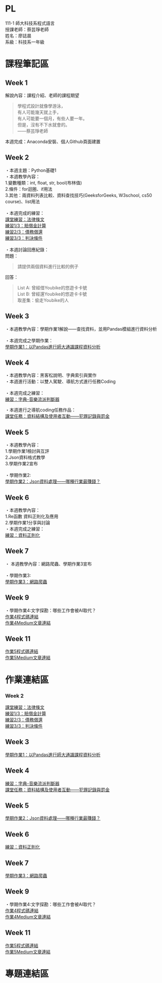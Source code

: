 # PL
111-1 師大科技系程式語言 <br />
授課老師：蔡芸琤老師 <br />
姓名：廖誌晨  
系級：科技系一年級 <br />
# 課程筆記區  
## Week 1<br />
解說內容：課程介紹、老師的課程期望 <br />
> 學程式設計就像學游泳， <br />
> 有人可能幾天就上手， <br />
> 有人可能要一個月，有些人要一年。 <br>
> 但是，沒有不下水就會的。 <br>
> ——蔡芸琤老師

本週完成：Anaconda安裝、個人Github頁面建置 <br />
## Week 2<br />
・本週主題：Python基礎1  
・本週教學內容：  
1.變數種類：int, float, str, bool(布林值)  
2.條件：for迴圈、if用法  
3.其他：兩資料列表比較、資料查找技巧(GeeksforGeeks, W3school, cs50 course)、list用法  
<br />
・本週完成的練習：  
[課堂練習：法律條文](https://github.com/RogerLiao0001/PL/blob/main/week2/W2%20self-practice%201.ipynb)  
[練習1/3：賠償金計算](https://github.com/RogerLiao0001/PL/blob/main/week2/W2%20practice%201-3.ipynb)  
[練習2/3：債務償還](https://github.com/RogerLiao0001/PL/blob/main/week2/W2%20practice%202-3.ipynb)  
[練習3/3：判決條件](https://github.com/RogerLiao0001/PL/blob/main/week2/W2%20practice%203-3.ipynb)  
<br />
・本週討論回應紀錄：  
問題：  
>請提供兩個資料進行比較的例子  
  
回答：  
>List A: 曾經借Youbike的悠遊卡卡號  
>List B: 曾經還Youbike的悠遊卡卡號  
>取差集：偷走Youbike的人 

## Week 3  
・本週教學內容：學期作業1解說——查找資料，並用Pandas模組進行資料分析  
<br />
・本週完成之學期作業：  
[學期作業1：以Pandas進行師大通識課程資料分析](https://github.com/RogerLiao0001/PL/blob/main/Week3/W3%E4%BD%9C%E6%A5%AD1.ipynb)  
## Week 4  
・本週教學內容：黑客松說明、字典索引與實作  
・本週進行活動：以雙人駕駛、導航方式進行任務Coding  
<br />
・本週完成之練習：  
[練習：字典-音樂流派判斷器](https://github.com/RogerLiao0001/PL/blob/main/Week%204/%E7%B7%B4%E7%BF%92%EF%BC%9Adictionary%20-%20%E9%9B%BB%E9%9F%B3%E6%B5%81%E6%B4%BE%E5%88%A4%E6%96%B7%E5%99%A8.ipynb)  
  
・本週進行之導航coding任務作品：  
[課堂任務：資料結構及使用者互動——犯罪記錄與罰金](https://github.com/RogerLiao0001/PL/blob/main/Week%204/%E8%AA%B2%E5%A0%82%E4%BB%BB%E5%8B%99%EF%BC%9A%E8%B3%87%E6%96%99%E7%B5%90%E6%A7%8B%E5%8F%8A%E4%BD%BF%E7%94%A8%E8%80%85%E4%BA%92%E5%8B%95%E2%80%94%E2%80%94%E7%8A%AF%E7%BD%AA%E8%A8%98%E9%8C%84%E8%88%87%E7%BD%B0%E9%87%91.ipynb)  

## Week 5
・本週教學內容：  
  1.學期作業1檢討與互評  
  2.Json資料格式教學  
  3.學期作業2宣布  
<br />
・學期作業2:  
[學期作業2：Json資料處理——哪種行業最賺錢？](https://github.com/RogerLiao0001/PL/blob/main/Week%205/%E4%BD%9C%E6%A5%AD2%EF%BC%9AJson%E8%B3%87%E6%96%99%E8%99%95%E7%90%86%E2%80%94%E2%80%94%E5%93%AA%E7%A8%AE%E8%A1%8C%E6%A5%AD%E6%9C%80%E8%B3%BA%E9%8C%A2%EF%BC%9F.ipynb)  
## Week 6
・本週教學內容：  
1.Re函數 資料正則化及應用  
2.學期作業1分享與討論
<br />
・本週完成之練習：  
[練習：資料正則化](https://github.com/RogerLiao0001/PL/blob/main/Week%206/%E7%B7%B4%E7%BF%92%EF%BC%9A%E8%B3%87%E6%96%99%E6%AD%A3%E5%89%87%E5%8C%96.ipynb)  
## Week 7
・ 本週教學內容：網路爬蟲、學期作業3宣布  
<br />
・學期作業3:  
[學期作業3：網路爬蟲](https://github.com/RogerLiao0001/PL/blob/main/Week%207/%E5%AD%B8%E6%9C%9F%E4%BD%9C%E6%A5%AD3-%E7%B6%B2%E8%B7%AF%E7%88%AC%E8%9F%B2.ipynb)  
## Week 9
・學期作業4:文字探勘：哪些工作會被AI取代？  
[作業4程式碼連結](https://github.com/RogerLiao0001/PL/blob/main/Week%209/%E5%AD%B8%E6%9C%9F%E4%BD%9C%E6%A5%AD4%20-%20%E6%96%87%E5%AD%97%E6%8E%A2%E5%8B%98%EF%BC%9A%E5%93%AA%E4%BA%9B%E5%B7%A5%E4%BD%9C%E6%9C%83%E8%A2%ABAI%E5%8F%96%E4%BB%A3.ipynb)  
[作業4Medium文章連結](https://medium.com/@r995022526651/%E5%93%AA%E4%BA%9B%E5%B7%A5%E4%BD%9C%E6%9C%83%E8%A2%ABai%E5%8F%96%E4%BB%A3-%E7%94%A8python%E6%96%87%E5%AD%97%E6%8E%A2%E5%8B%98%E5%91%8A%E8%A8%B4%E4%BD%A0-48d14d571720)  
## Week 11
[作業5程式碼連結](https://github.com/RogerLiao0001/PL/blob/main/Week%2011/%E5%AD%B8%E6%9C%9F%E4%BD%9C%E6%A5%AD5%EF%BC%9A%E6%96%87%E6%9C%AC%E5%85%B1%E7%8F%BE%E5%88%86%E6%9E%90-%E4%BB%A5%E5%B0%8F%E9%87%8F%E8%B3%87%E6%96%99%E6%BC%94%E7%A4%BA.ipynb)  
[作業5Medium文章連結]()  
# 作業連結區<br />
### Week 2<br />
[課堂練習：法律條文](https://github.com/RogerLiao0001/PL/blob/main/week2/W2%20self-practice%201.ipynb)  
[練習1/3：賠償金計算](https://github.com/RogerLiao0001/PL/blob/main/week2/W2%20practice%201-3.ipynb)  
[練習2/3：債務償還](https://github.com/RogerLiao0001/PL/blob/main/week2/W2%20practice%202-3.ipynb)  
[練習3/3：判決條件](https://github.com/RogerLiao0001/PL/blob/main/week2/W2%20practice%203-3.ipynb)  
## Week 3  
[學期作業1：以Pandas進行師大通識課程資料分析](https://github.com/RogerLiao0001/PL/blob/main/Week3/W3%E4%BD%9C%E6%A5%AD1.ipynb) 
## Week 4
[練習：字典-音樂流派判斷器](https://github.com/RogerLiao0001/PL/blob/main/Week%204/%E7%B7%B4%E7%BF%92%EF%BC%9Adictionary%20-%20%E9%9B%BB%E9%9F%B3%E6%B5%81%E6%B4%BE%E5%88%A4%E6%96%B7%E5%99%A8.ipynb)  
[課堂任務：資料結構及使用者互動——犯罪記錄與罰金](https://github.com/RogerLiao0001/PL/blob/main/Week%204/%E8%AA%B2%E5%A0%82%E4%BB%BB%E5%8B%99%EF%BC%9A%E8%B3%87%E6%96%99%E7%B5%90%E6%A7%8B%E5%8F%8A%E4%BD%BF%E7%94%A8%E8%80%85%E4%BA%92%E5%8B%95%E2%80%94%E2%80%94%E7%8A%AF%E7%BD%AA%E8%A8%98%E9%8C%84%E8%88%87%E7%BD%B0%E9%87%91.ipynb)
## Week 5
[學期作業2：Json資料處理——哪種行業最賺錢？](https://github.com/RogerLiao0001/PL/blob/main/Week%205/%E4%BD%9C%E6%A5%AD2%EF%BC%9AJson%E8%B3%87%E6%96%99%E8%99%95%E7%90%86%E2%80%94%E2%80%94%E5%93%AA%E7%A8%AE%E8%A1%8C%E6%A5%AD%E6%9C%80%E8%B3%BA%E9%8C%A2%EF%BC%9F.ipynb)
## Week 6
[練習：資料正則化](https://github.com/RogerLiao0001/PL/blob/main/Week%206/%E7%B7%B4%E7%BF%92%EF%BC%9A%E8%B3%87%E6%96%99%E6%AD%A3%E5%89%87%E5%8C%96.ipynb)  
## Week 7
[學期作業3：網路爬蟲](https://github.com/RogerLiao0001/PL/blob/main/Week%207/%E5%AD%B8%E6%9C%9F%E4%BD%9C%E6%A5%AD3-%E7%B6%B2%E8%B7%AF%E7%88%AC%E8%9F%B2.ipynb)  
## Week 9
・學期作業4:文字探勘：哪些工作會被AI取代？  
[作業4程式碼連結](https://github.com/RogerLiao0001/PL/blob/main/Week%209/%E5%AD%B8%E6%9C%9F%E4%BD%9C%E6%A5%AD4%20-%20%E6%96%87%E5%AD%97%E6%8E%A2%E5%8B%98%EF%BC%9A%E5%93%AA%E4%BA%9B%E5%B7%A5%E4%BD%9C%E6%9C%83%E8%A2%ABAI%E5%8F%96%E4%BB%A3.ipynb)  
[作業4Medium文章連結](https://medium.com/@r995022526651/%E5%93%AA%E4%BA%9B%E5%B7%A5%E4%BD%9C%E6%9C%83%E8%A2%ABai%E5%8F%96%E4%BB%A3-%E7%94%A8python%E6%96%87%E5%AD%97%E6%8E%A2%E5%8B%98%E5%91%8A%E8%A8%B4%E4%BD%A0-48d14d571720)  
## Week 11
[作業5程式碼連結](https://github.com/RogerLiao0001/PL/blob/main/Week%2011/%E5%AD%B8%E6%9C%9F%E4%BD%9C%E6%A5%AD5%EF%BC%9A%E6%96%87%E6%9C%AC%E5%85%B1%E7%8F%BE%E5%88%86%E6%9E%90-%E4%BB%A5%E5%B0%8F%E9%87%8F%E8%B3%87%E6%96%99%E6%BC%94%E7%A4%BA.ipynb)  
[作業5Medium文章連結]()  
# 專題連結區
